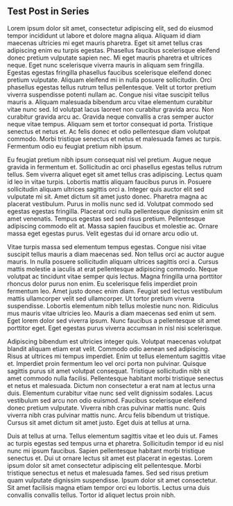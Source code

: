 ## Test Post in Series

Lorem ipsum dolor sit amet, consectetur adipiscing elit, sed do eiusmod tempor incididunt ut labore et dolore magna aliqua. Aliquam id diam maecenas ultricies mi eget mauris pharetra. Eget sit amet tellus cras adipiscing enim eu turpis egestas. Phasellus faucibus scelerisque eleifend donec pretium vulputate sapien nec. Mi eget mauris pharetra et ultrices neque. Eget nunc scelerisque viverra mauris in aliquam sem fringilla. Egestas egestas fringilla phasellus faucibus scelerisque eleifend donec pretium vulputate. Aliquam eleifend mi in nulla posuere sollicitudin. Orci phasellus egestas tellus rutrum tellus pellentesque. Velit ut tortor pretium viverra suspendisse potenti nullam ac. Congue nisi vitae suscipit tellus mauris a. Aliquam malesuada bibendum arcu vitae elementum curabitur vitae nunc sed. Id volutpat lacus laoreet non curabitur gravida arcu. Non curabitur gravida arcu ac. Gravida neque convallis a cras semper auctor neque vitae tempus. Aliquam sem et tortor consequat id porta. Tristique senectus et netus et. Ac felis donec et odio pellentesque diam volutpat commodo. Morbi tristique senectus et netus et malesuada fames ac turpis. Fermentum odio eu feugiat pretium nibh ipsum.

Eu feugiat pretium nibh ipsum consequat nisl vel pretium. Augue neque gravida in fermentum et. Sollicitudin ac orci phasellus egestas tellus rutrum tellus. Sem viverra aliquet eget sit amet tellus cras adipiscing. Lectus quam id leo in vitae turpis. Lobortis mattis aliquam faucibus purus in. Posuere sollicitudin aliquam ultrices sagittis orci a. Integer quis auctor elit sed vulputate mi sit. Amet dictum sit amet justo donec. Pharetra magna ac placerat vestibulum. Purus in mollis nunc sed id. Volutpat commodo sed egestas egestas fringilla. Placerat orci nulla pellentesque dignissim enim sit amet venenatis. Tempus egestas sed sed risus pretium. Pellentesque adipiscing commodo elit at. Massa sapien faucibus et molestie ac. Ornare massa eget egestas purus. Velit egestas dui id ornare arcu odio ut.

Vitae turpis massa sed elementum tempus egestas. Congue nisi vitae suscipit tellus mauris a diam maecenas sed. Non tellus orci ac auctor augue mauris. In nulla posuere sollicitudin aliquam ultrices sagittis orci a. Cursus mattis molestie a iaculis at erat pellentesque adipiscing commodo. Neque volutpat ac tincidunt vitae semper quis lectus. Magna fringilla urna porttitor rhoncus dolor purus non enim. Eu scelerisque felis imperdiet proin fermentum leo. Amet justo donec enim diam. Feugiat sed lectus vestibulum mattis ullamcorper velit sed ullamcorper. Ut tortor pretium viverra suspendisse. Lobortis elementum nibh tellus molestie nunc non. Ridiculus mus mauris vitae ultricies leo. Mauris a diam maecenas sed enim ut sem. Eget lorem dolor sed viverra ipsum. Nunc faucibus a pellentesque sit amet porttitor eget. Eget egestas purus viverra accumsan in nisl nisi scelerisque.

Adipiscing bibendum est ultricies integer quis. Volutpat maecenas volutpat blandit aliquam etiam erat velit. Commodo odio aenean sed adipiscing. Risus at ultrices mi tempus imperdiet. Enim ut tellus elementum sagittis vitae et. Imperdiet proin fermentum leo vel orci porta non pulvinar. Quisque sagittis purus sit amet volutpat consequat. Tristique sollicitudin nibh sit amet commodo nulla facilisi. Pellentesque habitant morbi tristique senectus et netus et malesuada. Dictum non consectetur a erat nam at lectus urna duis. Elementum curabitur vitae nunc sed velit dignissim sodales. Lacus vestibulum sed arcu non odio euismod. Faucibus scelerisque eleifend donec pretium vulputate. Viverra nibh cras pulvinar mattis nunc. Quis viverra nibh cras pulvinar mattis nunc. Arcu felis bibendum ut tristique. Cursus sit amet dictum sit amet justo. Eget duis at tellus at urna.

Duis at tellus at urna. Tellus elementum sagittis vitae et leo duis ut. Fames ac turpis egestas sed tempus urna et pharetra. Sollicitudin tempor id eu nisl nunc mi ipsum faucibus. Sapien pellentesque habitant morbi tristique senectus et. Dui ut ornare lectus sit amet est placerat in egestas. Lorem ipsum dolor sit amet consectetur adipiscing elit pellentesque. Morbi tristique senectus et netus et malesuada fames. Sed sed risus pretium quam vulputate dignissim suspendisse. Ipsum dolor sit amet consectetur. Sit amet facilisis magna etiam tempor orci eu lobortis. Lectus urna duis convallis convallis tellus. Tortor id aliquet lectus proin nibh.